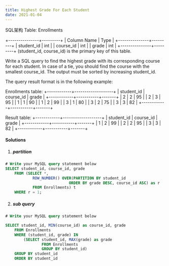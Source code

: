 ```yaml
---
title: Highest Grade For Each Student
date: 2021-01-04
---
```


SQL架构
Table: Enrollments

+---------------+---------+
| Column Name   | Type    |
+---------------+---------+
| student_id    | int     |
| course_id     | int     |
| grade         | int     |
+---------------+---------+
(student_id, course_id) is the primary key of this table.

Write a SQL query to find the highest grade with its corresponding course for each student. In case of a tie, you should find the course with the smallest course_id. The output must be sorted by increasing student_id.

The query result format is in the following example:

Enrollments table:
+------------+-------------------+
| student_id | course_id | grade |
+------------+-----------+-------+
| 2          | 2         | 95    |
| 2          | 3         | 95    |
| 1          | 1         | 90    |
| 1          | 2         | 99    |
| 3          | 1         | 80    |
| 3          | 2         | 75    |
| 3          | 3         | 82    |
+------------+-----------+-------+

Result table:
+------------+-------------------+
| student_id | course_id | grade |
+------------+-----------+-------+
| 1          | 2         | 99    |
| 2          | 2         | 95    |
| 3          | 3         | 82    |
+------------+-----------+-------+

#### Solutions

1. ##### partition

```sql
# Write your MySQL query statement below
SELECT student_id, course_id, grade
    FROM (SELECT *, 
            ROW_NUMBER() OVER(PARTITION BY student_id 
                            ORDER BY grade DESC, course_id ASC) as r
            FROM Enrollments) t
    WHERE r = 1;
```


2. ##### sub query

```sql
# Write your MySQL query statement below

SELECT student_id, MIN(course_id) as course_id, grade
    FROM Enrollments
    WHERE (student_id, grade) IN
        (SELECT student_id, MAX(grade) as grade
                FROM Enrollments 
                GROUP BY student_id)
    GROUP BY student_id
    ORDER BY student_id
```